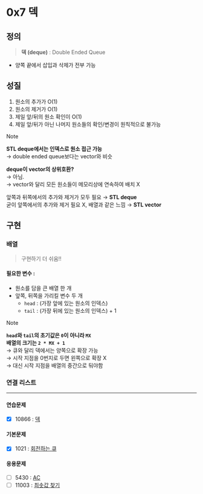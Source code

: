# 0x7 덱

## 정의

> **덱 (deque)** : Double Ended Queue

- 양쪽 끝에서 삽입과 삭제가 전부 가능

## 성질

1. 원소의 추가가 O(1)
2. 원소의 제거가 O(1)
3. 제일 앞/뒤의 원소 확인이 O(1)
4. 제일 앞/뒤가 아닌 나머지 원소들의 확인/변경이 원칙적으로 불가능

> [!NOTE]  
> **STL deque에서는 인덱스로 원소 접근 가능**  
> → double ended queue보다는 vector와 비슷
>   
> **deque이 vector의 상위호환?**  
> → 아님.  
> → vector와 달리 모든 원소들이 메모리상에 연속하여 배치 X
>  
> 앞쪽과 뒤쪽에서의 추가와 제거가 모두 필요 → **STL deque**  
> 굳이 앞쪽에서의 추가와 제거 필요 X, 배열과 같은 느낌 → **STL vector**

## 구현

### 배열

> 구현하기 더 쉬움!!

#### 필요한 변수 :
- 원소를 담을 큰 배열 한 개
- 앞쪽, 뒤쪽을 가리킬 변수 두 개
  - `head` : (가장 앞에 있는 원소의 인덱스)
  - `tail` : (가장 뒤에 있는 원소의 인덱스) + 1 

> [!NOTE]  
> **`head`와 `tail`의 초기값은 `0`이 아니라 `MX`**  
> **배열의 크기는 `2 * MX + 1`**  
> → 큐와 달리 덱에서는 양쪽으로 확장 가능  
> → 시작 지점을 0번지로 두면 왼쪽으로 확장 X  
> → 대신 시작 지점을 배열의 중간으로 둬야함

### 연결 리스트

---

#### 연습문제

- [x] 10866 : [덱](https://www.acmicpc.net/problem/10866)

#### 기본문제

- [x] 1021 : [회전하는 큐](https://www.acmicpc.net/problem/1021)

#### 응용문제

- [ ] 5430 : [AC](https://www.acmicpc.net/problem/5430)
- [ ] 11003 : [최솟값 찾기](https://www.acmicpc.net/problem/11003)